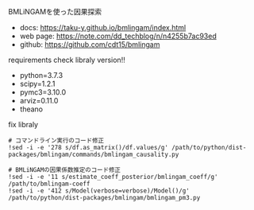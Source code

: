 BMLiNGAMを使った因果探索

- docs: https://taku-y.github.io/bmlingam/index.html
- web page: https://note.com/dd_techblog/n/n4255b7ac93ed
- github: https://github.com/cdt15/bmlingam


requirements
check libraly version!!
- python=3.7.3
- scipy=1.2.1
- pymc3=3.10.0
- arviz=0.11.0
- theano

fix libraly
```
# コマンドライン実行のコード修正
!sed -i -e '278 s/df.as_matrix()/df.values/g' /path/to/python/dist-packages/bmlingam/commands/bmlingam_causality.py

# BMLiNGAMの因果係数推定のコード修正
!sed -i -e '11 s/estimate_coeff_posterior/bmlingam_coeff/g' /path/to/bmlingam-coeff
!sed -i -e '412 s/Model(verbose=verbose)/Model()/g' /path/to/python/dist-packages/bmlingam/bmlingam_pm3.py
```
